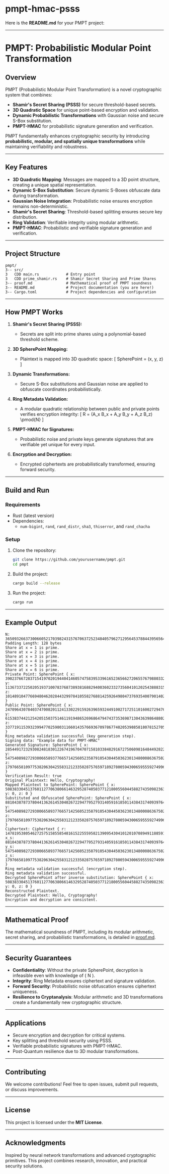 # pmpt-hmac-psss
Here is the **README.md** for your PMPT project:

---

# **PMPT: Probabilistic Modular Point Transformation**

## **Overview**
PMPT (Probabilistic Modular Point Transformation) is a novel cryptographic system that combines:

- **Shamir's Secret Sharing (PSSS)** for secure threshold-based secrets.
- **3D Quadratic Space** for unique point-based encryption and validation.
- **Dynamic Probabilistic Transformations** with Gaussian noise and secure S-Box substitution.
- **PMPT-HMAC** for probabilistic signature generation and verification.

PMPT fundamentally enhances cryptographic security by introducing **probabilistic, modular, and spatially unique transformations** while maintaining verifiability and robustness.

---

## **Key Features**
- **3D Quadratic Mapping**: Messages are mapped to a 3D point structure, creating a unique spatial representation.
- **Dynamic S-Box Substitution**: Secure dynamic S-Boxes obfuscate data during transformation.
- **Gaussian Noise Integration**: Probabilistic noise ensures encryption remains non-deterministic.
- **Shamir's Secret Sharing**: Threshold-based splitting ensures secure key distribution.
- **Ring Validation**: Verifiable integrity using modular arithmetic.
- **PMPT-HMAC**: Probabilistic and verifiable signature generation and verification.

---

## **Project Structure**
```
pmpt/
3-- src/
3   CDD main.rs            # Entry point
3   CDD prime_shamir.rs    # Shamir Secret Sharing and Prime Shares
3-- proof.md               # Mathematical proof of PMPT soundness
3-- README.md              # Project documentation (you are here!)
3-- Cargo.toml             # Project dependencies and configuration
```

---

## **How PMPT Works**

1. **Shamir's Secret Sharing (PSSS):**
   - Secrets are split into prime shares using a polynomial-based threshold scheme.

2. **3D SpherePoint Mapping:**
   - Plaintext is mapped into 3D quadratic space:
     \[
     SpherePoint = (x, y, z)
     \]

3. **Dynamic Transformations:**
   - Secure S-Box substitutions and Gaussian noise are applied to obfuscate coordinates probabilistically.

4. **Ring Metadata Validation:**
   - A modular quadratic relationship between public and private points verifies encryption integrity:
     \[
     R = (A_x B_x + A_y B_y + A_z B_z) \pmod{N}
     \]

5. **PMPT-HMAC for Signatures:**
   - Probabilistic noise and private keys generate signatures that are verifiable yet unique for every input.

6. **Encryption and Decryption:**
   - Encrypted ciphertexts are probabilistically transformed, ensuring forward security.

---

## **Build and Run**

### **Requirements**
- Rust (latest version)
- Dependencies:
  - `num-bigint`, `rand`, `rand_distr`, `sha3`, `thiserror`, and `rand_chacha`

### **Setup**
1. Clone the repository:
   ```bash
   git clone https://github.com/yourusername/pmpt.git
   cd pmpt
   ```

2. Build the project:
   ```bash
   cargo build --release
   ```

3. Run the project:
   ```bash
   cargo run
   ```

---

## **Example Output**

```plaintext
N: 3650932663730066052170398243157670637252348405796271295645378844395656449904115979013064922230105491238947576914024504343268098314141155727383607424766441
Padding Length: 128 bytes
Share at x = 1 is prime.
Share at x = 2 is prime.
Share at x = 3 is prime.
Share at x = 4 is prime.
Share at x = 5 is prime.
Share at x = 6 is prime.
Private Point: SpherePoint { x: 39023766728371541970201944041460574758395339616523656627206557679880332004570867544242641428034220829282628347471669914705356599966519387652272966867710123645332742740641139265792996345515468663853557180020802523752477839546253671059870952571022757895532286419357931634814117510772564089173378108432014169591, y: 113673372250205193710078376873893816882940036023327356041012025438883155293152870609699770714247503032740941280408145975313701194192982473718334695650764206693049716044776837949493565348436446516512600339749950198766264951180939331925913223270337585838119843234071664610393159839407890499977568878691055186417, z: 101489104776694804620284432997841055827688142592649804737693540079014027175561696027093281433522783079441129448634961125720710718925876444742472010915410841095150564763177081335151276519704879260240098892223466197626812165297404580163196170711866103068665151197169656755954267294076044701956794340720329140901 }
Public Point: SpherePoint { x: 2470964307840374700820112413302291592639659324491002717251101600272947651797343796423173585860060969383192852152115365926385174165201300724684912661650026851635288895841869422766129859320766895036052837441350520334119481895649415771719794895608309587168210308651908071497439874777026695111054494519836034789, y: 61538374421254205150375146119194865269686479474373536987130436398648802102228440256245660021493463764434750191308542808139370687417982668576399751756984587360369926201363335985035472660741492521071334941874148112474974031501878451853303404723565427122806536957615330947597083501367333822663360047418013216709, z: 33771911539323994770259803116601435766936709786774820539885818078152705146486359068004527890188864402728182765755309340151021131177194921386190177333911699223488438921149347249261957630509673038175072439051314028462588683589887075306127691293736233946402614754963012993678792253990468741390700292086423337971 }
Ring metadata validation successful (key generation step).
Signing data: "Example data for PMPT-HMAC"
Generated Signature: SpherePoint { x: 28544917232930824818301226741967047071581033848291672750609816484492822035022668537390143682872960377022300528954318741061565259897783596487592383817763386207489322011925487132624429267427586197914146788707484261931953942862506124263094734015114545224435830008865150408695945709152073949259176425817662423295, y: 5475408982729300665893776657142560523587910543044503623013480008636750210472371707916610539799644458553072596267757571569269737788240701194441414167166831400918687415213997126285498931414611850051696010035870221974271427166936871479379693056315513790141177330346597512083522799943399823915018224781951232, z: 179766581097753820630425583121233502875765971892780059430065955592749961565296731903044454060325175743756463308330888714692003910496362742262996950578132223035469892858570974946489848885500095119424047382650995649382588186599064980073352804343303274965853119823679168732638692691228523956619210659575676076034 }
Verification Result: true
Original Plaintext: Hello, Cryptography!
Mapped Plaintext to SpherePoint: SpherePoint { x: 50838330451376011277063806614632952874050377121800556044588274350982363821075860522326682780618896419769563558713148345811158570454210626697313459997095649987029521453277744147879305319653322474742401366667624317292093003458537658594633173113576564855001722796839783183916088632852588336376042427327746932736, y: 0, z: 0 }
Substituted and Obfuscated SpherePoint: SpherePoint { x: 88104387873780441362614530402672294779527931405916185011438431740939764610484669948508585317582603290894257956259316021347177239736355865217708621436846067856059514687312442678078405539097140894906955186283801518524205855703660179357488891109376525962530229679821400296817824996417732207089441752150492250367, y: 5475408982729300665893776657142560523587910543044503623013480008636750210472371707916610539799644458553072596267757571569269737788240701194441414167166831400918687415213997126285498931414611850051696010035870221974271427166936871479379693056315513790141177330346597512083522799943399823915018224781951232, z: 179766581097753820630425583121233502875765971892780059430065955592749961565296731903044454060325175743756463308330888714692003910496362742262996950578132223035469892858570974946489848885500095119424047382650995649382588186599064980073352804343303274965853119823679168732638692691228523956619210659575676076034 }
Ciphertext: Ciphertext { r: 14781953805462725751585585481615225559582139095430410120107089491188591135600585646229055142986408429115680991773487092338120466743677115870305367865213520286540932090185492648618790400297090105742978507875442195143381441896885662819796026172540200049158349606395851881134524282724117031945236396336498602769, x_s: 88104387873780441362614530402672294779527931405916185011438431740939764610484669948508585317582603290894257956259316021347177239736355865217708621436846067856059514687312442678078405539097140894906955186283801518524205855703660179357488891109376525962530229679821400296817824996417732207089441752150492250367, y_s: 5475408982729300665893776657142560523587910543044503623013480008636750210472371707916610539799644458553072596267757571569269737788240701194441414167166831400918687415213997126285498931414611850051696010035870221974271427166936871479379693056315513790141177330346597512083522799943399823915018224781951232, z_s: 179766581097753820630425583121233502875765971892780059430065955592749961565296731903044454060325175743756463308330888714692003910496362742262996950578132223035469892858570974946489848885500095119424047382650995649382588186599064980073352804343303274965853119823679168732638692691228523956619210659575676076034 }
Ring metadata validation successful (encryption step).
Ring metadata validation successful.
Decrypted SpherePoint after inverse substitution: SpherePoint { x: 50838330451376011277063806614632952874050377121800556044588274350982363821075860522326682780618896419769563558713148345811158570454210626697313459997095649987029521453277744147879305319653322474742401366667624317292093003458537658594633173113576564855001722796839783183916088632852588336376042427327746932736, y: 0, z: 0 }
Reconstructed Plaintext.
Decrypted Plaintext: Hello, Cryptography!
Encryption and decryption are consistent.
```

---

## **Mathematical Proof**
The mathematical soundness of PMPT, including its modular arithmetic, secret sharing, and probabilistic transformations, is detailed in [proof.md](proof.md).

---

## **Security Guarantees**
- **Confidentiality**: Without the private SpherePoint, decryption is infeasible even with knowledge of \( N \).
- **Integrity**: Ring Metadata ensures ciphertext and signature validation.
- **Forward Security**: Probabilistic noise obfuscation ensures ciphertext uniqueness.
- **Resilience to Cryptanalysis**: Modular arithmetic and 3D transformations create a fundamentally new cryptographic structure.

---

## **Applications**
- Secure encryption and decryption for critical systems.
- Key splitting and threshold security using PSSS.
- Verifiable probabilistic signatures with PMPT-HMAC.
- Post-Quantum resilience due to 3D modular transformations.

---

## **Contributing**
We welcome contributions! Feel free to open issues, submit pull requests, or discuss improvements.

---

## **License**
This project is licensed under the **MIT License**.

---

## **Acknowledgments**
Inspired by neural network transformations and advanced cryptographic primitives. This project combines research, innovation, and practical security solutions.

